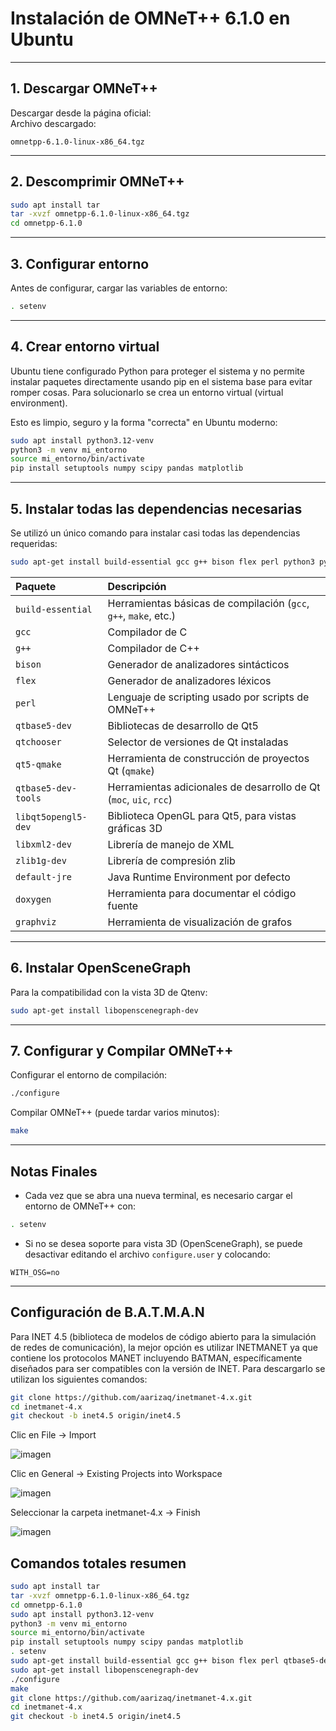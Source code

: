 # Instalación de OMNeT++ 6.1.0 en Ubuntu

---

## 1. Descargar OMNeT++

Descargar desde la página oficial:  
Archivo descargado:

```
omnetpp-6.1.0-linux-x86_64.tgz
```

---

## 2. Descomprimir OMNeT++

```bash
sudo apt install tar
tar -xvzf omnetpp-6.1.0-linux-x86_64.tgz
cd omnetpp-6.1.0
```

---

## 3. Configurar entorno

Antes de configurar, cargar las variables de entorno:

```bash
. setenv
```

---

## 4. Crear entorno virtual

Ubuntu tiene configurado Python para proteger el sistema y no permite instalar paquetes directamente usando pip en el sistema base para evitar romper cosas. Para solucionarlo se crea un entorno virtual (virtual environment).

Esto es limpio, seguro y la forma "correcta" en Ubuntu moderno:

```bash
sudo apt install python3.12-venv
python3 -m venv mi_entorno
source mi_entorno/bin/activate
pip install setuptools numpy scipy pandas matplotlib
```

---

## 5. Instalar todas las dependencias necesarias

Se utilizó un único comando para instalar casi todas las dependencias requeridas:

```bash
sudo apt-get install build-essential gcc g++ bison flex perl python3 python3-pip qtbase5-dev qtchooser qt5-qmake qtbase5-dev-tools libqt5opengl5-dev libxml2-dev zlib1g-dev default-jre doxygen graphviz
```

| Paquete | Descripción |
|:--------|:------------|
| `build-essential` | Herramientas básicas de compilación (`gcc`, `g++`, `make`, etc.) |
| `gcc` | Compilador de C |
| `g++` | Compilador de C++ |
| `bison` | Generador de analizadores sintácticos |
| `flex` | Generador de analizadores léxicos |
| `perl` | Lenguaje de scripting usado por scripts de OMNeT++ |
| `qtbase5-dev` | Bibliotecas de desarrollo de Qt5 |
| `qtchooser` | Selector de versiones de Qt instaladas |
| `qt5-qmake` | Herramienta de construcción de proyectos Qt (`qmake`) |
| `qtbase5-dev-tools` | Herramientas adicionales de desarrollo de Qt (`moc`, `uic`, `rcc`) |
| `libqt5opengl5-dev` | Biblioteca OpenGL para Qt5, para vistas gráficas 3D |
| `libxml2-dev` | Librería de manejo de XML |
| `zlib1g-dev` | Librería de compresión zlib |
| `default-jre` | Java Runtime Environment por defecto |
| `doxygen` | Herramienta para documentar el código fuente |
| `graphviz` | Herramienta de visualización de grafos |

---

## 6. Instalar OpenSceneGraph

Para la compatibilidad con la vista 3D de Qtenv:

```bash
sudo apt-get install libopenscenegraph-dev
```

---


## 7. Configurar y Compilar OMNeT++

Configurar el entorno de compilación:

```bash
./configure
```

Compilar OMNeT++ (puede tardar varios minutos):

```bash
make
```

---

## Notas Finales

- Cada vez que se abra una nueva terminal, es necesario cargar el entorno de OMNeT++ con:

```bash
. setenv
```

- Si no se desea soporte para vista 3D (OpenSceneGraph), se puede desactivar editando el archivo `configure.user` y colocando:

```
WITH_OSG=no
```

---

## Configuración de B.A.T.M.A.N

Para INET 4.5 (biblioteca de modelos de código abierto para la simulación de redes de comunicación), la mejor opción es utilizar INETMANET ya que contiene los protocolos MANET incluyendo BATMAN, específicamente diseñados para ser compatibles con la versión de INET. Para descargarlo se utilizan los siguientes comandos:

```bash
git clone https://github.com/aarizaq/inetmanet-4.x.git
cd inetmanet-4.x
git checkout -b inet4.5 origin/inet4.5
```

Clic en File -> Import

![imagen](https://github.com/user-attachments/assets/5cbe2af0-f627-45b8-993f-bd07f863b250)

Clic en General -> Existing Projects into Workspace

![imagen](https://github.com/user-attachments/assets/65d66750-a723-4e06-8078-b4ffd0adf9a6)

Seleccionar la carpeta inetmanet-4.x -> Finish

![imagen](https://github.com/user-attachments/assets/7d17acff-691d-48c0-90f7-27323613ecf9)


## Comandos totales resumen

```bash
sudo apt install tar
tar -xvzf omnetpp-6.1.0-linux-x86_64.tgz
cd omnetpp-6.1.0
sudo apt install python3.12-venv
python3 -m venv mi_entorno
source mi_entorno/bin/activate
pip install setuptools numpy scipy pandas matplotlib
. setenv
sudo apt-get install build-essential gcc g++ bison flex perl qtbase5-dev qtchooser qt5-qmake qtbase5-dev-tools libqt5opengl5-dev libxml2-dev zlib1g-dev default-jre doxygen graphviz
sudo apt-get install libopenscenegraph-dev
./configure
make
git clone https://github.com/aarizaq/inetmanet-4.x.git
cd inetmanet-4.x
git checkout -b inet4.5 origin/inet4.5
```
